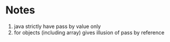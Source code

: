 # Notes

1. java strictly have pass by value only
2. for objects (including array) gives illusion of pass by reference
